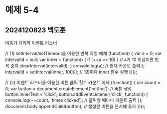 # 예제 5-4
## 2024120823 백도훈

비동기 처리와 이벤트 리스너


// (1) setInterval/setTimeout을 이용한 반복 작업 예제
(function() {
  var a = 0;
  var intervalId = null;
  var inner = function() {
    if (++a >= 10) {         // a가 10 이상이면 반복 중지
      clearInterval(intervalId);
    }
    console.log(a);           // 현재 카운트 출력
  };
  intervalId = setInterval(inner, 1000); // 1초마다 inner 함수 실행
})();

// (2) 이벤트 리스너를 이용한 버튼 클릭 횟수 카운트 예제
(function() {
  var count = 0;
  var button = document.createElement('button'); // 버튼 생성
  button.innerText = 'click';
  button.addEventListener('click', function() {
    console.log(++count, 'times clicked'); // 클릭할 때마다 카운트 출력
  });
  document.body.appendChild(button); // 생성한 버튼을 문서에 추가
})();
